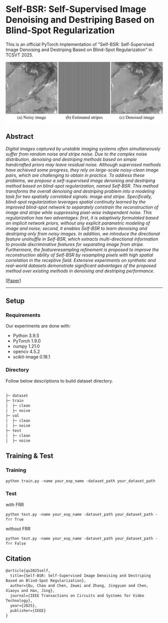 # Self-BSR: Self-Supervised Image Denoising and Destriping Based on Blind-Spot Regularization

This is an official PyTorch implementation of "Self-BSR: Self-Supervised Image Denoising and Destriping Based on Blind-Spot Regularization" in TCSVT 2025.

![main_fig](./figs/result.png)

## Abstract
_Digital images captured by unstable imaging systems often simultaneously suffer from random noise and stripe noise. Due to the complex noise distribution, denoising and destriping methods based on simple handcrafted priors may leave residual noise. Although supervised methods have achieved some progress, they rely on large-scale noisy-clean image pairs, which are challenging to obtain in practice. To address these problems, we propose a self-supervised image denoising and destriping method based on blind-spot regularization, named Self-BSR. This method transforms the overall denoising and destriping problem into a modeling task for two spatially correlated signals: image and stripe. Specifically, blind-spot regularization leverages spatial continuity learned by the improved blind-spot network to separately constrain the reconstruction of image and stripe while suppressing pixel-wise independent noise. This regularization has two advantages: first, it is adaptively formulated based on implicit network priors, without any explicit parametric modeling of image and noise; second, it enables Self-BSR to learn denoising and destriping only from noisy images. In addition, we introduce the directional feature unshuffle in Self-BSR, which extracts multi-directional information to provide discriminative features for separating image from stripe. Furthermore, the featureresampling refinement is proposed to improve the reconstruction ability of Self-BSR by resampling pixels with high spatial correlation in the receptive field. Extensive experiments on synthetic and real-world datasets demonstrate significant advantages of the proposed method over existing methods in denoising and destriping performance._

[[Paper](https://ieeexplore.ieee.org/document/10960454)]

---

## Setup

### Requirements

Our experiments are done with:

- Python 3.9.5
- PyTorch 1.9.0
- numpy 1.21.0
- opencv 4.5.2
- scikit-image 0.18.1

### Directory

Follow below descriptions to build dataset directory.

```

├─ dataset
├─ train
│  ├─ clean
│  ├─ noise
├─ val
│  ├─ clean
│  ├─ noise
├─ test
│  ├─ clean
│  ├─ noise
```

## Training & Test

### Training

```
python train.py -name your_exp_name -dataset_path your_dataset_path 
```

### Test
with FRR
```
python test.py -name your_exp_name -dataset_path your_dataset_path -frr True
```
without FRR
```
python test.py -name your_exp_name -dataset_path your_dataset_path -frr False
```

## Citation

```
@article{qu2025self,
  title={Self-BSR: Self-Supervised Image Denoising and Destriping Based on Blind-Spot Regularization},
  author={Qu, Chao and Chen, Zewei and Zhang, Jingyuan and Chen, Xiaoyu and Han, Jing},
  journal={IEEE Transactions on Circuits and Systems for Video Technology},
  year={2025},
  publisher={IEEE}
}
```